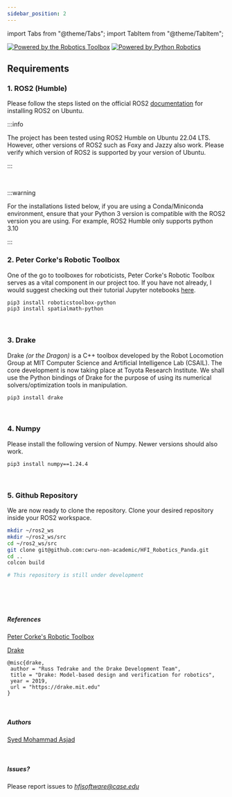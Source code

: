 ```yaml
---
sidebar_position: 2
---
```


import Tabs from "@theme/Tabs";
import TabItem from "@theme/TabItem";

[![Powered by the Robotics Toolbox](https://raw.githubusercontent.com/petercorke/robotics-toolbox-python/master/.github/svg/rtb_powered.min.svg)](https://github.com/petercorke/robotics-toolbox-python)
[![Powered by Python Robotics](https://raw.githubusercontent.com/petercorke/robotics-toolbox-python/master/.github/svg/pr_powered.min.svg)](https://github.com/petercorke/robotics-toolbox-python)

## Requirements

### 1. ROS2 (Humble)

Please follow the steps listed on the official ROS2 [documentation](https://docs.ros.org/en/humble/Installation/Ubuntu-Install-Debians.html) for installing ROS2 on Ubuntu. 

:::info

The project has been tested using ROS2 Humble on Ubuntu 22.04 LTS. However, other versions of ROS2 such as Foxy and Jazzy also work. Please verify which version of ROS2 is supported by your version of Ubuntu.

:::

<br />

:::warning

For the installations listed below, if you are using a Conda/Miniconda environment, ensure that your Python 3 version is compatible with the ROS2 version you are using. For example, ROS2 Humble only supports python 3.10

:::

### 2. Peter Corke's Robotic Toolbox
One of the go to toolboxes for roboticists, Peter Corke's Robotic Toolbox serves as a vital component in our project too. If you have not already, I would suggest checking out their tutorial Jupyter notebooks [here](https://github.com/petercorke/robotics-toolbox-python). 
```bash
pip3 install roboticstoolbox-python
pip3 install spatialmath-python
```


<br />

### 3. Drake
Drake *(or the Dragon)* is a C++ toolbox developed by the Robot Locomotion Group at MIT Computer Science and Artificial Intelligence Lab (CSAIL). The core development is now taking place at Toyota Research Institute. We shall use the Python bindings of Drake for the purpose of using its numerical solvers/optimization tools in manipulation.
```bash
pip3 install drake
```

<br />

### 4. Numpy
Please install the following version of Numpy. Newer versions should also work.
```bash
pip3 install numpy==1.24.4
```


<br />

### 5. Github Repository
We are now ready to clone the repository. Clone your desired repository inside your ROS2 workspace. 

<Tabs groupId="github-repo-types">
<TabItem value="cwru" label="Case Western Reserve University Private Repository">

```bash
mkdir ~/ros2_ws
mkdir ~/ros2_ws/src
cd ~/ros2_ws/src
git clone git@github.com:cwru-non-academic/HFI_Robotics_Panda.git
cd ..
colcon build
```

</TabItem>

<TabItem value="public-facing" label="Public Access Repository">

```bash
# This repository is still under development
```

</TabItem>

</Tabs>



<br />
<br />
<br />

##### References





[Peter Corke's Robotic Toolbox](https://github.com/petercorke/robotics-toolbox-python)

[Drake](https://drake.mit.edu) 
```
@misc{drake,
 author = "Russ Tedrake and the Drake Development Team",
 title = "Drake: Model-based design and verification for robotics",
 year = 2019,
 url = "https://drake.mit.edu"
}
```

<br />


##### Authors

[Syed Mohammad Asjad](https://github.com/s-m-asjad.png) 

<br />

##### Issues?
Please report issues to *hfisoftware@case.edu*


